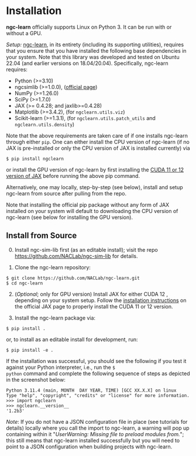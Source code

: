 # Installation

**ngc-learn** officially supports Linux on Python 3. It can be run with or
without a GPU.

<i>Setup:</i> <a href="https://github.com/NACLab/ngc-learn">ngc-learn</a>,
in its entirety (including its supporting utilities),
requires that you ensure that you have installed the following base dependencies in
your system. Note that this library was developed and tested on Ubuntu 22.04 (and earlier versions on 18.04/20.04).
Specifically, ngc-learn requires:
* Python (>=3.10)
* ngcsimlib (>=1.0.0), (<a href="https://github.com/NACLab/ngc-sim-lib">official page</a>)
* NumPy (>=1.26.0)
* SciPy (>=1.7.0)
* JAX (>= 0.4.28; and jaxlib>=0.4.28) <!--(tested for cuda 11.8)-->
* Matplotlib (>=3.4.2), (for `ngclearn.utils.viz`)
* Scikit-learn (>=1.3.1), (for `ngclearn.utils.patch_utils` and `ngclearn.utils.density`)

Note that the above requirements are taken care of if one installs ngc-learn
through either `pip`. One can either install the CPU version of ngc-learn (if no JAX is
pre-installed or only the CPU version of JAX is installed currently) via
```console
$ pip install ngclearn
```

or install the GPU version of ngc-learn by first installing the
<a href="https://jax.readthedocs.io/en/latest/installation.html">CUDA 11 or 12
version of JAX</a> before running the above pip command.

Alternatively, one may locally, step-by-step (see below), install and setup
ngc-learn from source after pulling from the repo.

Note that installing the official pip package without any form of JAX installed
on your system will default to downloading the CPU version of ngc-learn (see
below for installing the GPU version).

## Install from Source

0. Install ngc-sim-lib first (as an editable install); visit the repo 
https://github.com/NACLab/ngc-sim-lib for details.

1. Clone the ngc-learn repository:
```console
$ git clone https://github.com/NACLab/ngc-learn.git
$ cd ngc-learn
```

2. (<i>Optional</i>; only for GPU version) Install JAX for either CUDA 12 , depending
   on your system setup. Follow the
   <a href="https://jax.readthedocs.io/en/latest/installation.html">installation instructions</a>
   on the official JAX page to properly install the CUDA 11 or 12 version.

<!--
3. (<i>Optional</i>) Install, a pre-package installation step (for only the
   non-ngclearn dependencies), the base requirements (and a few extras for building
   the docs) with:
```console
$ pip install -r requirements.txt
```
-->

3. Install the ngc-learn package via:
```console
$ pip install .
```
or, to install as an editable install for development, run:
```console
$ pip install -e .
```

If the installation was successful, you should see the following if you test
it against your Python interpreter, i.e., run the <code>$ python</code> command
and complete the following sequence of steps as depicted in the screenshot below:<br>
<!--<img src="images/test_ngclearn_install.png" width="512">-->

```console
Python 3.11.4 (main, MONTH  DAY YEAR, TIME) [GCC XX.X.X] on linux
Type "help", "copyright", "credits" or "license" for more information.
>>> import ngclearn
>>> ngclearn.__version__
'1.2b3'
```

<i>Note</i>: If you do not have a JSON configuration file in place (see tutorials
for details) locally where you call the import to ngc-learn, a warning will pop
up containing within it "<i>UserWarning: Missing file to preload modules from.</i>";
this still means that ngc-learn installed successfully but you will need to
point to a JSON configuration when building projects with ngc-learn.

